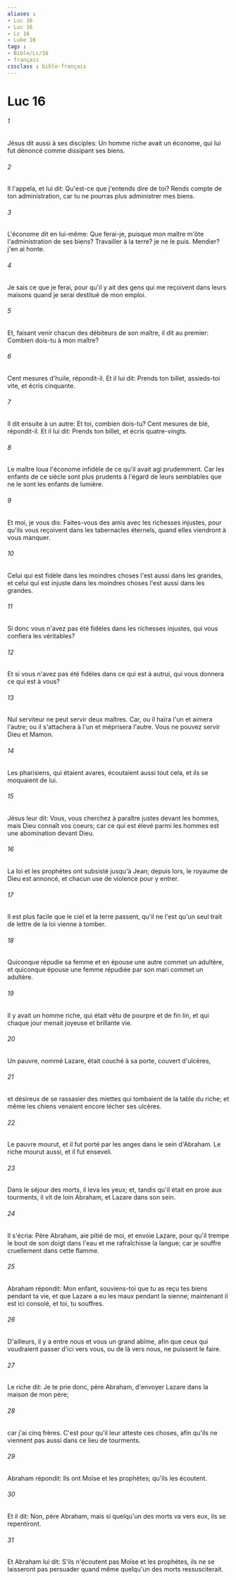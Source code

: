 ```yaml
---
aliases : 
- Luc 16
- Luc 16
- Lc 16
- Luke 16
tags : 
- Bible/Lc/16
- français
cssclass : bible-français
---
```


# Luc 16

###### 1
Jésus dit aussi à ses disciples: Un homme riche avait un économe, qui lui fut dénoncé comme dissipant ses biens.
###### 2
Il l'appela, et lui dit: Qu'est-ce que j'entends dire de toi? Rends compte de ton administration, car tu ne pourras plus administrer mes biens.
###### 3
L'économe dit en lui-même: Que ferai-je, puisque mon maître m'ôte l'administration de ses biens? Travailler à la terre? je ne le puis. Mendier? j'en ai honte.
###### 4
Je sais ce que je ferai, pour qu'il y ait des gens qui me reçoivent dans leurs maisons quand je serai destitué de mon emploi.
###### 5
Et, faisant venir chacun des débiteurs de son maître, il dit au premier: Combien dois-tu à mon maître?
###### 6
Cent mesures d'huile, répondit-il. Et il lui dit: Prends ton billet, assieds-toi vite, et écris cinquante.
###### 7
Il dit ensuite à un autre: Et toi, combien dois-tu? Cent mesures de blé, répondit-il. Et il lui dit: Prends ton billet, et écris quatre-vingts.
###### 8
Le maître loua l'économe infidèle de ce qu'il avait agi prudemment. Car les enfants de ce siècle sont plus prudents à l'égard de leurs semblables que ne le sont les enfants de lumière.
###### 9
Et moi, je vous dis: Faites-vous des amis avec les richesses injustes, pour qu'ils vous reçoivent dans les tabernacles éternels, quand elles viendront à vous manquer.
###### 10
Celui qui est fidèle dans les moindres choses l'est aussi dans les grandes, et celui qui est injuste dans les moindres choses l'est aussi dans les grandes.
###### 11
Si donc vous n'avez pas été fidèles dans les richesses injustes, qui vous confiera les véritables?
###### 12
Et si vous n'avez pas été fidèles dans ce qui est à autrui, qui vous donnera ce qui est à vous?
###### 13
Nul serviteur ne peut servir deux maîtres. Car, ou il haïra l'un et aimera l'autre; ou il s'attachera à l'un et méprisera l'autre. Vous ne pouvez servir Dieu et Mamon.
###### 14
Les pharisiens, qui étaient avares, écoutaient aussi tout cela, et ils se moquaient de lui.
###### 15
Jésus leur dit: Vous, vous cherchez à paraître justes devant les hommes, mais Dieu connaît vos coeurs; car ce qui est élevé parmi les hommes est une abomination devant Dieu.
###### 16
La loi et les prophètes ont subsisté jusqu'à Jean; depuis lors, le royaume de Dieu est annoncé, et chacun use de violence pour y entrer.
###### 17
Il est plus facile que le ciel et la terre passent, qu'il ne l'est qu'un seul trait de lettre de la loi vienne à tomber.
###### 18
Quiconque répudie sa femme et en épouse une autre commet un adultère, et quiconque épouse une femme répudiée par son mari commet un adultère.
###### 19
Il y avait un homme riche, qui était vêtu de pourpre et de fin lin, et qui chaque jour menait joyeuse et brillante vie.
###### 20
Un pauvre, nommé Lazare, était couché à sa porte, couvert d'ulcères,
###### 21
et désireux de se rassasier des miettes qui tombaient de la table du riche; et même les chiens venaient encore lécher ses ulcères.
###### 22
Le pauvre mourut, et il fut porté par les anges dans le sein d'Abraham. Le riche mourut aussi, et il fut enseveli.
###### 23
Dans le séjour des morts, il leva les yeux; et, tandis qu'il était en proie aux tourments, il vit de loin Abraham, et Lazare dans son sein.
###### 24
Il s'écria: Père Abraham, aie pitié de moi, et envoie Lazare, pour qu'il trempe le bout de son doigt dans l'eau et me rafraîchisse la langue; car je souffre cruellement dans cette flamme.
###### 25
Abraham répondit: Mon enfant, souviens-toi que tu as reçu tes biens pendant ta vie, et que Lazare a eu les maux pendant la sienne; maintenant il est ici consolé, et toi, tu souffres.
###### 26
D'ailleurs, il y a entre nous et vous un grand abîme, afin que ceux qui voudraient passer d'ici vers vous, ou de là vers nous, ne puissent le faire.
###### 27
Le riche dit: Je te prie donc, père Abraham, d'envoyer Lazare dans la maison de mon père;
###### 28
car j'ai cinq frères. C'est pour qu'il leur atteste ces choses, afin qu'ils ne viennent pas aussi dans ce lieu de tourments.
###### 29
Abraham répondit: Ils ont Moïse et les prophètes; qu'ils les écoutent.
###### 30
Et il dit: Non, père Abraham, mais si quelqu'un des morts va vers eux, ils se repentiront.
###### 31
Et Abraham lui dit: S'ils n'écoutent pas Moïse et les prophètes, ils ne se laisseront pas persuader quand même quelqu'un des morts ressusciterait.
